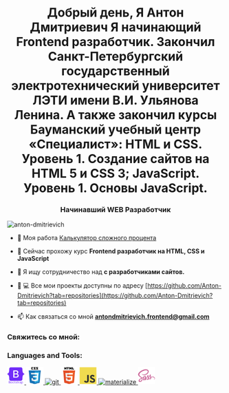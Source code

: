 
<h1 align="center">Добрый день, Я Антон Дмитриевич Я начинающий Frontend разработчик. Закончил Санкт-Петербургский государственный электротехнический университет ЛЭТИ имени В.И. Ульянова Ленина. А также закончил курсы Бауманский учебный центр «Специалист»: HTML и CSS. Уровень 1. Создание сайтов на HTML 5 и СSS 3; JavaScript. Уровень 1. Основы JavaScript.</h1>
<h3 align="center">Начинавший WEB Разработчик</h3>

<p align="left"> <img src="https://komarev.com/ghpvc/?username=anton-dmitrievich&label=Profile%20views&color=0e75b6&style=flat" alt="anton-dmitrievich" /> </p>

- 🔭 Моя работа [Калькулятор сложного процента](https://github.com/Anton-Dmitrievich/Compound_interest)

- 🌱 Сейчас прохожу курс **Frontend разработчик на HTML, CSS и JavaScript**

- 👯 Я ищу сотрудничество над **с разработчиками сайтов.**

- 👨 💻 Все мои проекты доступны по адресу [https://github.com/Anton-Dmitrievich?tab=repositories](https://github.com/Anton-Dmitrievich?tab=repositories)

- 📫 Как связаться со мной **antondmitrievich.frontend@gmail.com**

<h3 align="left">Свяжитесь со мной:</ h3>
<p align="left">
</p>

<h3 align="left">Languages and Tools:</h3>
<p align="left"> <a href="https://getbootstrap.com" target="_blank" rel="noreferrer"> <img src="https://raw.githubusercontent.com/devicons/devicon/master/icons/bootstrap/bootstrap-plain-wordmark.svg" alt="bootstrap" width="40" height="40"/> </а> <a href="https://www.w3schools.com/css/" target="_blank" rel="noreferrer"> <img src="https://raw.githubusercontent.com/devicons/devicon/master/icons/css3/css3-original-wordmark.svg" alt="css3" width="40" height="40"/> </а> <a href="https://git-scm.com/" target="_blank" rel="noreferrer"> <img src="https://www.vectorlogo.zone/logos/git-scm/git-scm-icon.svg" alt="git" width="40" height="40"/> </а> <a href="https://www.w3.org/html/" target="_blank" rel="noreferrer"> <img src="https://raw.githubusercontent.com/devicons/devicon/master/icons/html5/html5-original-wordmark.svg" alt="html5" width="40" height="40"/> </а> <a href="https://developer.mozilla.org/en-US/docs/Web/JavaScript" target="_blank" rel="noreferrer"> <img src="https://raw.githubusercontent.com/devicons/devicon/master/icons/javascript/javascript-original.svg" alt="javascript" width="40" height="40"/> </а> <a href="https://materializecss.com/" target="_blank" rel="noreferrer"> <img src="https://raw.githubusercontent.com/prplx/svg-logos/5585531d45d294869c4eaab4d7cf2e9c167710a9/svg/materialize.svg" alt="materialize" width="40" height="40"/> </а> <a href="https://sass-lang.com" target="_blank" rel="noreferrer"> <img src="https://raw.githubusercontent.com/devicons/devicon/master/icons/sass/sass-original.svg" alt="sass" width="40" height="40"/> </а> </чел>
